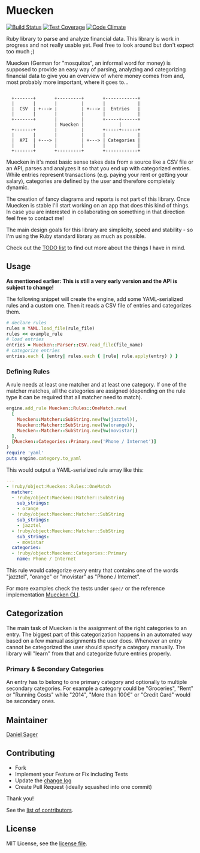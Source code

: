 # Muecken

[![Build Status](https://travis-ci.org/dsager/muecken.svg?branch=master)](https://travis-ci.org/dsager/muecken)
[![Test Coverage](https://codeclimate.com/github/dsager/muecken/badges/coverage.svg)](https://codeclimate.com/github/dsager/muecken)
[![Code Climate](https://codeclimate.com/github/dsager/muecken/badges/gpa.svg)](https://codeclimate.com/github/dsager/muecken)

Ruby library to parse and analyze financial data. This library is work in
progress and not really usable yet. Feel free to look around but don't expect
too much ;)

Muecken (German for "mosquitos", an informal word for money) is supposed to
provide an easy way of parsing, analyzing and categorizing financial data to
give you an overview of where money comes from and, most probably more
important, where it goes to...

```                                                       

  +-------+       +---------+       +------------+   
  |       |       |         |       |            |   
  |  CSV  | +---> |         | +---> |  Entries   |   
  |       |       |         |       |            |   
  +-------+       |         |       +-----+------+   
                  | Muecken |             |          
  +-------+       |         |       +-----+------+   
  |       |       |         |       |            |   
  |  API  | +---> |         | +---> | Categories |   
  |       |       |         |       |            |   
  +-------+       +---------+       +------------+   

```

Muecken in it's most basic sense takes data from a source like a CSV file or an
API, parses and analyzes it so that you end up with categorized entries. While
entries represent transactions (e.g. paying your rent or getting your salary),
categories are defined by the user and therefore completely dynamic.

The creation of fancy diagrams and reports is not part of this library. Once
Muecken is stable I'll start working on an app that does this kind of things. In
case you are interested in collaborating on something in that direction feel
free to contact me!

The main design goals for this library are simplicity, speed and stability - so
I'm using the Ruby standard library as much as possible.

Check out the [TODO list](TODO.md) to find out more about the things I have in
mind.

## Usage

**As mentioned earlier: This is still a very early version and the API is
subject to change!**

The following snippet will create the engine, add some YAML-serialized rules and
a custom one. Then it reads a CSV file of entries and categorizes them.
```ruby
# declare rules
rules = YAML.load_file(rule_file)
rules << example_rule
# load entries
entries = Muecken::Parser::CSV.read_file(file_name)
# categorize entries
entries.each { |entry| rules.each { |rule| rule.apply(entry) } }

```

### Defining Rules

A rule needs at least one matcher and at least one category. If one of the
matcher matches, all the categories are assigned (depending on the rule type it
can be required that all matcher need to match).

```ruby
engine.add_rule Muecken::Rules::OneMatch.new(
  [
    Muecken::Matcher::SubString.new(%w(jazztel)),
    Muecken::Matcher::SubString.new(%w(orange)),
    Muecken::Matcher::SubString.new(%w(movistar))
  ],
  [Muecken::Categories::Primary.new('Phone / Internet')]
)
require 'yaml'
puts engine.category.to_yaml
```

This would output a YAML-serialized rule array like this:

```yaml
---
- !ruby/object:Muecken::Rules::OneMatch
  matcher:
  - !ruby/object:Muecken::Matcher::SubString
    sub_strings:
    - orange
  - !ruby/object:Muecken::Matcher::SubString
    sub_strings:
    - jazztel
  - !ruby/object:Muecken::Matcher::SubString
    sub_strings:
    - movistar
  categories:
  - !ruby/object:Muecken::Categories::Primary
    name: Phone / Internet
```

This rule would categorize every entry that contains one of the words "jazztel",
"orange" or "movistar" as "Phone / Internet".

For more examples check the tests under `spec/` or the reference implementation
[Muecken CLI](https://github.com/dsager/muecken-cli).

## Categorization

The main task of Muecken is the assignment of the right categories to an entry.
The biggest part of this categorization happens in an automated way based on a
few manual assignments the user does. Whenever an entry cannot be categorized
the user should specify a category manually. The library will "learn" from that
and categorize future entries properly.

### Primary & Secondary Categories

An entry has to belong to one primary category and optionally to multiple
secondary categories. For example a category could be "Groceries", "Rent" or
"Running Costs" while "2014", "More than 100€" or "Credit Card" would be
secondary ones.

## Maintainer

[Daniel Sager](https://github.com/dsager)

## Contributing

- Fork
- Implement your Feature or Fix including Tests
- Update the [change log](CHANGELOG.md)
- Create Pull Request (ideally squashed into one commit)

Thank you!

See the [list of contributors](https://github.com/dsager/muecken/contributors).

## License

MIT License, see the [license file](LICENSE).
